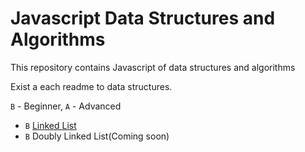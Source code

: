 # Javascript Data Structures and Algorithms

This repository contains Javascript of data structures and algorithms

Exist a each readme to data structures.

`B` - Beginner, `A` - Advanced


* `B` [Linked List](src/data-structures/linked-list)
* `B` Doubly Linked List(Coming soon)
